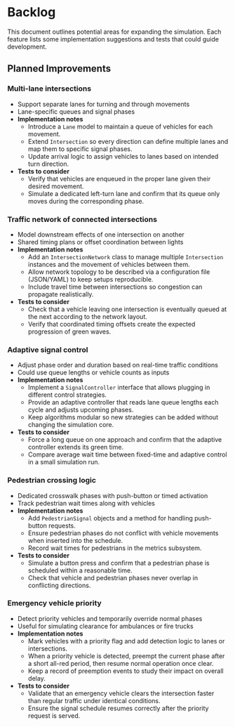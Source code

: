 # Backlog

This document outlines potential areas for expanding the simulation. Each feature lists some implementation suggestions and tests that could guide development.

## Planned Improvements

### Multi-lane intersections
- Support separate lanes for turning and through movements
- Lane-specific queues and signal phases
- **Implementation notes**
  - Introduce a `Lane` model to maintain a queue of vehicles for each movement.
  - Extend `Intersection` so every direction can define multiple lanes and map them to specific signal phases.
  - Update arrival logic to assign vehicles to lanes based on intended turn direction.
- **Tests to consider**
  - Verify that vehicles are enqueued in the proper lane given their desired movement.
  - Simulate a dedicated left-turn lane and confirm that its queue only moves during the corresponding phase.

### Traffic network of connected intersections
- Model downstream effects of one intersection on another
- Shared timing plans or offset coordination between lights
- **Implementation notes**
  - Add an `IntersectionNetwork` class to manage multiple `Intersection` instances and the movement of vehicles between them.
  - Allow network topology to be described via a configuration file (JSON/YAML) to keep setups reproducible.
  - Include travel time between intersections so congestion can propagate realistically.
- **Tests to consider**
  - Check that a vehicle leaving one intersection is eventually queued at the next according to the network layout.
  - Verify that coordinated timing offsets create the expected progression of green waves.

### Adaptive signal control
- Adjust phase order and duration based on real-time traffic conditions
- Could use queue lengths or vehicle counts as inputs
- **Implementation notes**
  - Implement a `SignalController` interface that allows plugging in different control strategies.
  - Provide an adaptive controller that reads lane queue lengths each cycle and adjusts upcoming phases.
  - Keep algorithms modular so new strategies can be added without changing the simulation core.
- **Tests to consider**
  - Force a long queue on one approach and confirm that the adaptive controller extends its green time.
  - Compare average wait time between fixed-time and adaptive control in a small simulation run.

### Pedestrian crossing logic
- Dedicated crosswalk phases with push-button or timed activation
- Track pedestrian wait times along with vehicles
- **Implementation notes**
  - Add `PedestrianSignal` objects and a method for handling push-button requests.
  - Ensure pedestrian phases do not conflict with vehicle movements when inserted into the schedule.
  - Record wait times for pedestrians in the metrics subsystem.
- **Tests to consider**
  - Simulate a button press and confirm that a pedestrian phase is scheduled within a reasonable time.
  - Check that vehicle and pedestrian phases never overlap in conflicting directions.

### Emergency vehicle priority
- Detect priority vehicles and temporarily override normal phases
- Useful for simulating clearance for ambulances or fire trucks
- **Implementation notes**
  - Mark vehicles with a priority flag and add detection logic to lanes or intersections.
  - When a priority vehicle is detected, preempt the current phase after a short all-red period, then resume normal operation once clear.
  - Keep a record of preemption events to study their impact on overall delay.
- **Tests to consider**
  - Validate that an emergency vehicle clears the intersection faster than regular traffic under identical conditions.
  - Ensure the signal schedule resumes correctly after the priority request is served.
